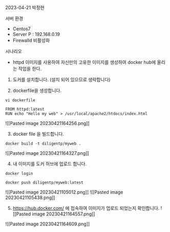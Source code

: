 
2023-04-21 박정현

서버 환경
- Centos7
- Server P : 192.168.0.19
- Firewalld 비활성화

시나리오
- httpd 이미지를 사용하여 자신만의 고유한 이미지를 생성하여 docker hub에 올리는 작업을 한다.


1. 도커를 설치합니다.  (설치 되어 있으므로 생략합니다)

2. dockerfile을 생성합니다.
```shell
vi dockerfile

FROM httpd:latest
RUN echo "Hello my web" > /usr/local/apache2/htdocs/index.html
```

![[Pasted image 20230421164256.png]]

3. docker file 을 빌드합니다.
```shell
docker build -t diligentp/myweb .
```

![[Pasted image 20230421164327.png]]

4. 내 이미지를 도커 허브에 업로드 합니다.
```shell
docker login

docker push diligentp/myweb:latest
```
![[Pasted image 20230421105012.png]]
![[Pasted image 20230421105438.png]]

5. https://hub.docker.com/ 에 접속하여 이미지가 업로드 되었는지 확인합니다.
![[Pasted image 20230421164557.png]]

![[Pasted image 20230421164609.png]]